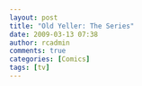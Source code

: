 ```yaml
---
layout: post
title: "Old Yeller: The Series"
date: 2009-03-13 07:38
author: rcadmin
comments: true
categories: [Comics]
tags: [tv]
---
```

<a href="http://bitsmack.com/comics/2009/03/13/old-yeller-the-series/"><img class="alignnone size-full wp-image-1591" title="and that's just the pilot!" src="http://dl.bitsmack.com/uploads/2009/03/20090313.jpg" alt="" /></a>
